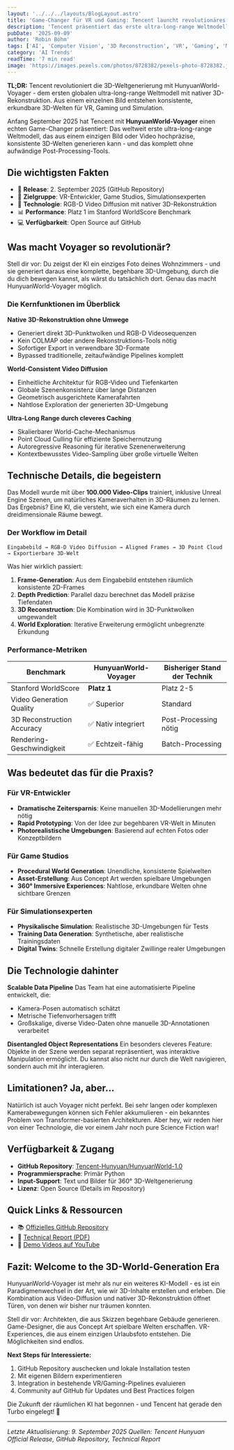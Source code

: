 ```yaml
---
layout: '../../../layouts/BlogLayout.astro'
title: 'Game-Changer für VR und Gaming: Tencent launcht revolutionäres 3D-Weltmodell HunyuanWorld-Voyager'
description: 'Tencent präsentiert das erste ultra-long-range Weltmodell mit nativer 3D-Rekonstruktion - ein Durchbruch für VR, Gaming und räumliche KI.'
pubDate: '2025-09-09'
author: 'Robin Böhm'
tags: ['AI', 'Computer Vision', '3D Reconstruction', 'VR', 'Gaming', 'Machine Learning']
category: 'AI Trends'
readTime: '7 min read'
image: 'https://images.pexels.com/photos/8728382/pexels-photo-8728382.jpeg?auto=compress&cs=tinysrgb&w=1200&h=600&dpr=2'
---
```


**TL;DR:** Tencent revolutioniert die 3D-Weltgenerierung mit HunyuanWorld-Voyager - dem ersten globalen ultra-long-range Weltmodell mit nativer 3D-Rekonstruktion. Aus einem einzelnen Bild entstehen konsistente, erkundbare 3D-Welten für VR, Gaming und Simulation.

Anfang September 2025 hat Tencent mit **HunyuanWorld-Voyager** einen echten Game-Changer präsentiert: Das weltweit erste ultra-long-range Weltmodell, das aus einem einzigen Bild oder Video hochpräzise, konsistente 3D-Welten generieren kann - und das komplett ohne aufwändige Post-Processing-Tools.

## Die wichtigsten Fakten

- 📅 **Release**: 2. September 2025 (GitHub Repository)
- 🎯 **Zielgruppe**: VR-Entwickler, Game Studios, Simulationsexperten
- 🔧 **Technologie**: RGB-D Video Diffusion mit nativer 3D-Rekonstruktion
- 📊 **Performance**: Platz 1 im Stanford WorldScore Benchmark
- 💻 **Verfügbarkeit**: Open Source auf GitHub

## Was macht Voyager so revolutionär?

Stell dir vor: Du zeigst der KI ein einziges Foto deines Wohnzimmers - und sie generiert daraus eine komplette, begehbare 3D-Umgebung, durch die du dich bewegen kannst, als wärst du tatsächlich dort. Genau das macht HunyuanWorld-Voyager möglich.

### Die Kernfunktionen im Überblick

**Native 3D-Rekonstruktion ohne Umwege**
- Generiert direkt 3D-Punktwolken und RGB-D Videosequenzen
- Kein COLMAP oder andere Rekonstruktions-Tools nötig
- Sofortiger Export in verwendbare 3D-Formate
- Bypassed traditionelle, zeitaufwändige Pipelines komplett

**World-Consistent Video Diffusion**
- Einheitliche Architektur für RGB-Video und Tiefenkarten
- Globale Szenenkonsistenz über lange Distanzen
- Geometrisch ausgerichtete Kamerafahrten
- Nahtlose Exploration der generierten 3D-Umgebung

**Ultra-Long Range durch cleveres Caching**
- Skalierbarer World-Cache-Mechanismus
- Point Cloud Culling für effiziente Speichernutzung
- Autoregressive Reasoning für iterative Szenenerweiterung
- Kontextbewusstes Video-Sampling über große virtuelle Welten

## Technische Details, die begeistern

Das Modell wurde mit über **100.000 Video-Clips** trainiert, inklusive Unreal Engine Szenen, um natürliches Kameraverhalten in 3D-Räumen zu lernen. Das Ergebnis? Eine KI, die versteht, wie sich eine Kamera durch dreidimensionale Räume bewegt.

### Der Workflow im Detail

```
Eingabebild → RGB-D Video Diffusion → Aligned Frames → 3D Point Cloud → Exportierbare 3D-Welt
```

Was hier wirklich passiert:
1. **Frame-Generation**: Aus dem Eingabebild entstehen räumlich konsistente 2D-Frames
2. **Depth Prediction**: Parallel dazu berechnet das Modell präzise Tiefendaten
3. **3D Reconstruction**: Die Kombination wird in 3D-Punktwolken umgewandelt
4. **World Exploration**: Iterative Erweiterung ermöglicht unbegrenzte Erkundung

### Performance-Metriken

| Benchmark | HunyuanWorld-Voyager | Bisheriger Stand der Technik |
|-----------|---------------------|------------------------------|
| Stanford WorldScore | **Platz 1** | Platz 2-5 |
| Video Generation Quality | ✅ Superior | Standard |
| 3D Reconstruction Accuracy | ✅ Nativ integriert | Post-Processing nötig |
| Rendering-Geschwindigkeit | ✅ Echtzeit-fähig | Batch-Processing |

## Was bedeutet das für die Praxis?

### Für VR-Entwickler
- **Dramatische Zeitersparnis**: Keine manuellen 3D-Modellierungen mehr nötig
- **Rapid Prototyping**: Von der Idee zur begehbaren VR-Welt in Minuten
- **Photorealistische Umgebungen**: Basierend auf echten Fotos oder Konzeptbildern

### Für Game Studios
- **Procedural World Generation**: Unendliche, konsistente Spielwelten
- **Asset-Erstellung**: Aus Concept Art werden spielbare Umgebungen
- **360° Immersive Experiences**: Nahtlose, erkundbare Welten ohne sichtbare Grenzen

### Für Simulationsexperten
- **Physikalische Simulation**: Realistische 3D-Umgebungen für Tests
- **Training Data Generation**: Synthetische, aber realistische Trainingsdaten
- **Digital Twins**: Schnelle Erstellung digitaler Zwillinge realer Umgebungen

## Die Technologie dahinter

**Scalable Data Pipeline**
Das Team hat eine automatisierte Pipeline entwickelt, die:
- Kamera-Posen automatisch schätzt
- Metrische Tiefenvorhersagen trifft
- Großskalige, diverse Video-Daten ohne manuelle 3D-Annotationen verarbeitet

**Disentangled Object Representations**
Ein besonders cleveres Feature: Objekte in der Szene werden separat repräsentiert, was interaktive Manipulation ermöglicht. Du kannst also nicht nur durch die Welt navigieren, sondern auch mit ihr interagieren.

## Limitationen? Ja, aber...

Natürlich ist auch Voyager nicht perfekt. Bei sehr langen oder komplexen Kamerabewegungen können sich Fehler akkumulieren - ein bekanntes Problem von Transformer-basierten Architekturen. Aber hey, wir reden hier von einer Technologie, die vor einem Jahr noch pure Science Fiction war!

## Verfügbarkeit & Zugang

- **GitHub Repository**: [Tencent-Hunyuan/HunyuanWorld-1.0](https://github.com/Tencent-Hunyuan/HunyuanWorld-1.0)
- **Programmiersprache**: Primär Python
- **Input-Support**: Text und Bilder für 360° 3D-Weltgenerierung
- **Lizenz**: Open Source (Details im Repository)

## Quick Links & Ressourcen

- 📚 [Offizielles GitHub Repository](https://github.com/Tencent-Hunyuan/HunyuanWorld-1.0)
- 📰 [Technical Report (PDF)](https://3d-models.hunyuan.tencent.com/voyager/voyager_en/assets/HYWorld_Voyager.pdf)
- 🎥 [Demo Videos auf YouTube](https://www.youtube.com/watch?v=y9GG6OHdWJc)

## Fazit: Welcome to the 3D-World-Generation Era

HunyuanWorld-Voyager ist mehr als nur ein weiteres KI-Modell - es ist ein Paradigmenwechsel in der Art, wie wir 3D-Inhalte erstellen und erleben. Die Kombination aus Video-Diffusion und nativer 3D-Rekonstruktion öffnet Türen, von denen wir bisher nur träumen konnten.

Stell dir vor: Architekten, die aus Skizzen begehbare Gebäude generieren. Game-Designer, die aus Concept Art spielbare Welten erschaffen. VR-Experiences, die aus einem einzigen Urlaubsfoto entstehen. Die Möglichkeiten sind endlos.

**Next Steps für Interessierte:**
1. GitHub Repository auschecken und lokale Installation testen
2. Mit eigenen Bildern experimentieren
3. Integration in bestehende VR/Gaming-Pipelines evaluieren
4. Community auf GitHub für Updates und Best Practices folgen

Die Zukunft der räumlichen KI hat begonnen - und Tencent hat gerade den Turbo eingelegt! 🚀

---

*Letzte Aktualisierung: 9. September 2025*
*Quellen: Tencent Hunyuan Official Release, GitHub Repository, Technical Report*
